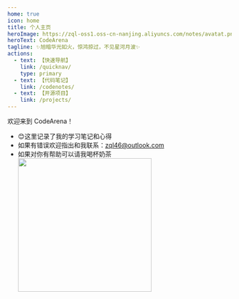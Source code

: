 ```yaml
---
home: true
icon: home
title: 个人主页
heroImage: https://zql-oss1.oss-cn-nanjing.aliyuncs.com/notes/avatat.png
heroText: CodeArena
tagline: ✨旭暗华光如火，惊鸿掠过，不见星河月波✨
actions:
  - text: 【快速导航】
    link: /quicknav/
    type: primary
  - text: 【代码笔记】
    link: /codenotes/
  - text: 【开源项目】
    link: /projects/
---
```

欢迎来到 CodeArena！

- 😊这里记录了我的学习笔记和心得
- 如果有错误欢迎指出和我联系：zql46@outlook.com
- 如果对你有帮助可以请我喝杯奶茶
  <img src="https://zql-oss1.oss-cn-nanjing.aliyuncs.com/notes/f443948e46f3239438e9de7f96bd9c1.jpg" style="width:300px; height:300px">
